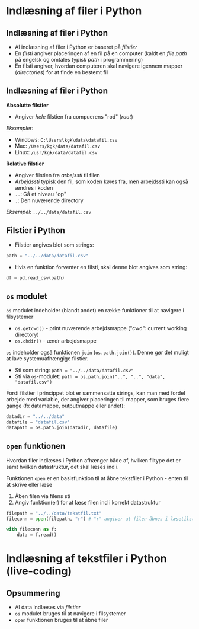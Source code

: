 # Indlæsning af filer i Python

## Indlæsning af filer i Python

- Al indlæsning af filer i Python er baseret på *filstier*
- En *filsti* angiver placeringen af en fil på en computer (kaldt en *file path* på engelsk og omtales typisk *path* i programmering)
- En filsti angiver, hvordan computeren skal navigere igennem mapper (*directories*) for at finde en bestemt fil

## Indlæsning af filer i Python

**Absolutte filstier**

- Angiver *hele* filstien fra compuerens "rod" (*root*)

*Eksempler*: 
- Windows: `C:\Users\kgk\data\datafil.csv`
- Mac: `/Users/kgk/data/datafil.csv`
- Linux: `/usr/kgk/data/datafil.csv`

**Relative filstier**

- Angiver filstien fra *arbejssti* til filen
- *Arbejdssti* typisk den fil, som koden køres fra, men arbejdssti kan også ændres i koden
- `..`: Gå et niveau "op"
- `.`: Den nuværende directory

*Eksempel*: `../../data/datafil.csv`

## Filstier i Python

- Filstier angives blot som strings:

```python
path = "../../data/datafil.csv"
```

- Hvis en funktion forventer en filsti, skal denne blot angives som string:

```python
df = pd.read_csv(path)
```

## `os` modulet

`os` modulet indeholder (blandt andet) en række funktioner til at navigere i filsystemer
- `os.getcwd()` - print nuværende arbejdsmappe ("cwd": current working directory)
- `os.chdir()` - ændr arbejdsmappe 

`os` indeholder også funktionen `join` (`os.path.join()`). Denne gør det muligt at lave systemuafhængige filstier.
- Sti som string: `path = "../../data/datafil.csv"`
- Sti via `os`-modulet: `path = os.path.join("..", "..", "data", "datafil.csv")`


Fordi filstier i princippet blot er sammensatte strings, kan man med fordel arbejde med variable, der angiver placeringen til mapper, som bruges flere gange (fx datamappe, outputmappe eller andet):

```python
datadir = "../../data"
datafile = "datafil.csv"
datapath = os.path.join(datadir, datafile)
```

## `open` funktionen 

Hvordan filer indlæses i Python afhænger både af, hvilken filtype det er samt hvilken datastruktur, det skal læses ind i.

Funktionen `open` er en basisfunktion til at åbne tekstfiler i Python - enten til at skrive eller læse
1. Åben filen via filens sti
2. Angiv funktion(er) for at læse filen ind i korrekt datastruktur

```python
filepath = "../../data/tekstfil.txt"
fileconn = open(filepath, "r") # "r" angiver at filen åbnes i læsetilstand

with fileconn as f:
    data = f.read()
```

# Indlæsning af tekstfiler i Python (live-coding)

## Opsummering

- Al data indlæses via *filstier*
- `os` modulet bruges til at navigere i filsystemer
- `open` funktionen bruges til at åbne filer

